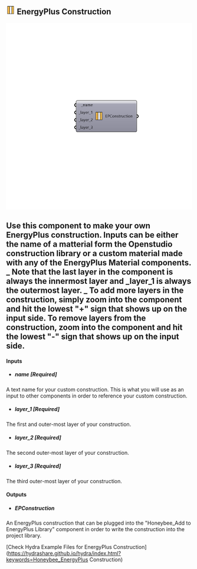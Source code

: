 ## ![](../../images/icons/EnergyPlus_Construction.png) EnergyPlus Construction

![](../../images/components/EnergyPlus_Construction.png)

Use this component to make your own EnergyPlus construction.  Inputs can be either the name of a matterial form the Openstudio construction library or a custom material made with any of the EnergyPlus Material components.
 _
 Note that the last layer in the component is always the innermost layer and _layer_1 is always the outermost layer.
 _
 To add more layers in the construction, simply zoom into the component and hit the lowest "+" sign that shows up on the input side.  To remove layers from the construction, zoom into the component and hit the lowest "-" sign that shows up on the input side.
 -
 

#### Inputs
* ##### name [Required]
A text name for your custom construction. This is what you will use as an input to other components in order to reference your custom construction.
* ##### layer_1 [Required]
The first and outer-most layer of your construction.
* ##### layer_2 [Required]
The second outer-most layer of your construction.
* ##### layer_3 [Required]
The third outer-most layer of your construction.

#### Outputs
* ##### EPConstruction
An EnergyPlus construction that can be plugged into the "Honeybee_Add to EnergyPlus Library" component in order to write the construction into the project library.


[Check Hydra Example Files for EnergyPlus Construction](https://hydrashare.github.io/hydra/index.html?keywords=Honeybee_EnergyPlus Construction)